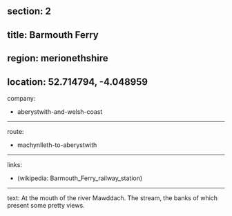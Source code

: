 section: 2
----
title: Barmouth Ferry
----
region: merionethshire
----
location: 52.714794, -4.048959
----
company:
- aberystwith-and-welsh-coast
----
route:
- machynlleth-to-aberystwith
----
links:
- (wikipedia: Barmouth_Ferry_railway_station)
----
text: At the mouth of the river Mawddach. The stream, the banks of which present some pretty views.
